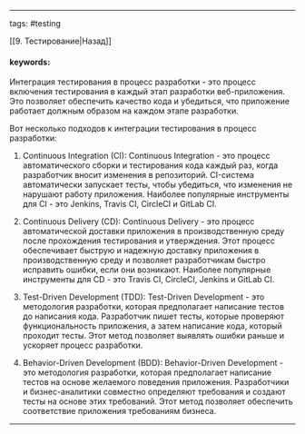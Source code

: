 ____

tags: #testing 

[[9. Тестирование|Назад]]

#### keywords:

Интеграция тестирования в процесс разработки - это процесс включения тестирования в каждый этап разработки веб-приложения. Это позволяет обеспечить качество кода и убедиться, что приложение работает должным образом на каждом этапе разработки.

Вот несколько подходов к интеграции тестирования в процесс разработки:

1. Continuous Integration (CI): Continuous Integration - это процесс автоматического сборки и тестирования кода каждый раз, когда разработчик вносит изменения в репозиторий. CI-система автоматически запускает тесты, чтобы убедиться, что изменения не нарушают работу приложения. Наиболее популярные инструменты для CI - это Jenkins, Travis CI, CircleCI и GitLab CI.
    
2. Continuous Delivery (CD): Continuous Delivery - это процесс автоматической доставки приложения в производственную среду после прохождения тестирования и утверждения. Этот процесс обеспечивает быструю и надежную доставку приложения в производственную среду и позволяет разработчикам быстро исправить ошибки, если они возникают. Наиболее популярные инструменты для CD - это Travis CI, CircleCI, Jenkins и GitLab CI.
    
3. Test-Driven Development (TDD): Test-Driven Development - это методология разработки, которая предполагает написание тестов до написания кода. Разработчик пишет тесты, которые проверяют функциональность приложения, а затем написание кода, который проходит тесты. Этот метод позволяет выявлять ошибки раньше и ускоряет процесс разработки.
    
4. Behavior-Driven Development (BDD): Behavior-Driven Development - это методология разработки, которая предполагает написание тестов на основе желаемого поведения приложения. Разработчики и бизнес-аналитики совместно определяют требования и создают тесты на основе этих требований. Этот метод позволяет обеспечить соответствие приложения требованиям бизнеса.

_____

